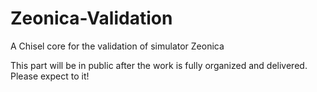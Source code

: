 # Zeonica-Validation
A Chisel core for the validation of simulator Zeonica

This part will be in public after the work is fully organized and delivered. Please expect to it!

